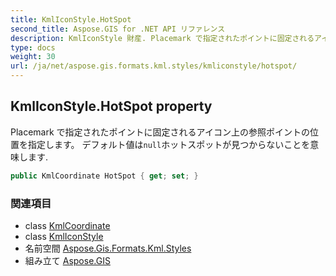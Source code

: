 ```yaml
---
title: KmlIconStyle.HotSpot
second_title: Aspose.GIS for .NET API リファレンス
description: KmlIconStyle 財産. Placemark で指定されたポイントに固定されるアイコン上の参照ポイントの位置を指定します デフォルト値はnullホットスポットが見つからないことを意味します.
type: docs
weight: 30
url: /ja/net/aspose.gis.formats.kml.styles/kmliconstyle/hotspot/
---
```

## KmlIconStyle.HotSpot property

Placemark で指定されたポイントに固定されるアイコン上の参照ポイントの位置を指定します。 デフォルト値は`null`ホットスポットが見つからないことを意味します.

```csharp
public KmlCoordinate HotSpot { get; set; }
```

### 関連項目

* class [KmlCoordinate](../../kmlcoordinate/)
* class [KmlIconStyle](../)
* 名前空間 [Aspose.Gis.Formats.Kml.Styles](../../kmliconstyle/)
* 組み立て [Aspose.GIS](../../../)


